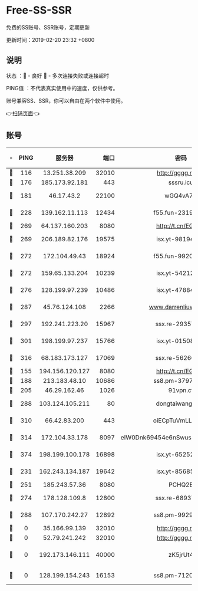 # Free-SS-SSR

免费的SS账号、SSR账号，定期更新

更新时间：2019-02-20 23:32 +0800

## 说明

状态     ：🙂 - 良好 🙁 - 多次连接失败或连接超时

PING值   ：不代表真实使用中的速度，仅供参考。

账号兼容SS、SSR，你可以自由在两个软件中使用。

👉[扫码页面](https://liesauer.github.io/free-ss-ssr.github.io/)👈

## 账号

|-|PING|服务器|端口|密码|加密方式|区域|
|:----:|:----:|:-----:|-----:|:----:|:----:|:----:|
|🙂|116|13.251.38.209|32010|http://gggg.rocks|chacha20|SG|
|🙂|176|185.173.92.181|443|sssru.icu|rc4-md5|RU|
|🙂|181|46.17.43.2|22100|wGQ4vA7D|aes-256-gcm|RU|
|🙂|228|139.162.11.113|12434|f55.fun-23190804|aes-256-cfb|SG|
|🙂|269|64.137.160.203|8080|http://t.cn/EGJIyrl|rc4-md5|CA|
|🙂|269|206.189.82.176|19575|isx.yt-98194618|aes-256-cfb|SG|
|🙂|272|172.104.49.43|18924|f55.fun-99200457|aes-256-cfb|SG|
|🙂|272|159.65.133.204|10239|isx.yt-54212354|aes-256-cfb|SG|
|🙂|276|128.199.97.239|10486|isx.yt-47884262|aes-256-cfb|SG|
|🙂|287|45.76.124.108|2266|www.darrenliuwei.com|aes-256-cfb|AU|
|🙂|297|192.241.223.20|15967|ssx.re-29357040|aes-256-cfb|US|
|🙂|301|198.199.97.237|15766|isx.yt-01508812|aes-256-cfb|US|
|🙂|316|68.183.173.127|17069|ssx.re-56266440|aes-256-cfb|US|
|🙂|155|194.156.120.127|8080|http://t.cn/EGJIyrl|rc4-md5|RU|
|🙂|188|213.183.48.10|10686|ss8.pm-37975412|rc4-md5|RU|
|🙂|205|46.29.162.46|1026|91vpn.cf|rc4-md5|RU|
|🙂|288|103.124.105.211|80|dongtaiwang.com|aes-256-cfb|US|
|🙂|310|66.42.83.200|443|oiECpTuVmLLxk4Ts|aes-256-cfb|US|
|🙂|314|172.104.33.178|8097|eIW0Dnk69454e6nSwuspv9DmS201tQ0D|aes-256-cfb|SG|
|🙂|374|198.199.100.178|16898|isx.yt-65252361|aes-256-cfb|US|
|🙁|231|162.243.134.187|19642|isx.yt-85685509|aes-256-cfb|US|
|🙁|251|185.243.57.36|8080|PCHQ2E|rc4-md5|US|
|🙁|274|178.128.109.8|12800|ssx.re-68937951|aes-256-cfb|SG|
|🙁|288|107.170.242.27|12892|ss8.pm-99298452|aes-256-cfb|US|
|🙁|0|35.166.99.139|32010|http://gggg.rocks|chacha20|US|
|🙁|0|52.79.241.242|32010|http://gggg.rocks|chacha20|KR|
|🙁|0|192.173.146.111|40000|zK5jrUt4|chacha20-ietf-poly1305|US|
|🙁|0|128.199.154.243|16153|ss8.pm-71203520|aes-256-cfb|SG|
